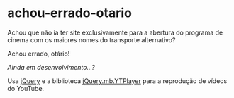 # achou-errado-otario
Achou que não ia ter site exclusivamente para a abertura do programa de cinema com os maiores nomes do transporte alternativo?

Achou errado, otário!

_Ainda em desenvolvimento...?_

Usa [jQuery](http://jquery.com/) e a biblioteca [jQuery.mb.YTPlayer](https://github.com/pupunzi/jquery.mb.YTPlayer) para a reprodução de vídeos do YouTube.